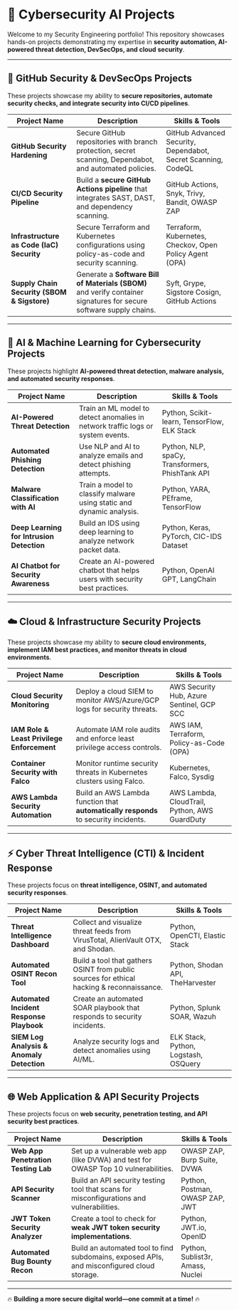 # 🔐 Cybersecurity AI Projects  

Welcome to my Security Engineering portfolio! This repository showcases hands-on projects demonstrating my expertise in **security automation, AI-powered threat detection, DevSecOps, and cloud security**.  

---

## 📌 GitHub Security & DevSecOps Projects  
These projects showcase my ability to **secure repositories, automate security checks, and integrate security into CI/CD pipelines**.  

| **Project Name** | **Description** | **Skills & Tools** |
|-----------------|----------------|------------------|
| **GitHub Security Hardening** | Secure GitHub repositories with branch protection, secret scanning, Dependabot, and automated policies. | GitHub Advanced Security, Dependabot, Secret Scanning, CodeQL |
| **CI/CD Security Pipeline** | Build a **secure GitHub Actions pipeline** that integrates SAST, DAST, and dependency scanning. | GitHub Actions, Snyk, Trivy, Bandit, OWASP ZAP |
| **Infrastructure as Code (IaC) Security** | Secure Terraform and Kubernetes configurations using policy-as-code and security scanning. | Terraform, Kubernetes, Checkov, Open Policy Agent (OPA) |
| **Supply Chain Security (SBOM & Sigstore)** | Generate a **Software Bill of Materials (SBOM)** and verify container signatures for secure software supply chains. | Syft, Grype, Sigstore Cosign, GitHub Actions |

---

## 🤖 AI & Machine Learning for Cybersecurity Projects  
These projects highlight **AI-powered threat detection, malware analysis, and automated security responses**.  

| **Project Name** | **Description** | **Skills & Tools** |
|-----------------|----------------|------------------|
| **AI-Powered Threat Detection** | Train an ML model to detect anomalies in network traffic logs or system events. | Python, Scikit-learn, TensorFlow, ELK Stack |
| **Automated Phishing Detection** | Use NLP and AI to analyze emails and detect phishing attempts. | Python, NLP, spaCy, Transformers, PhishTank API |
| **Malware Classification with AI** | Train a model to classify malware using static and dynamic analysis. | Python, YARA, PEframe, TensorFlow |
| **Deep Learning for Intrusion Detection** | Build an IDS using deep learning to analyze network packet data. | Python, Keras, PyTorch, CIC-IDS Dataset |
| **AI Chatbot for Security Awareness** | Create an AI-powered chatbot that helps users with security best practices. | Python, OpenAI GPT, LangChain |

---

## ☁️ Cloud & Infrastructure Security Projects  
These projects showcase my ability to **secure cloud environments, implement IAM best practices, and monitor threats in cloud environments**.  

| **Project Name** | **Description** | **Skills & Tools** |
|-----------------|----------------|------------------|
| **Cloud Security Monitoring** | Deploy a cloud SIEM to monitor AWS/Azure/GCP logs for security threats. | AWS Security Hub, Azure Sentinel, GCP SCC |
| **IAM Role & Least Privilege Enforcement** | Automate IAM role audits and enforce least privilege access controls. | AWS IAM, Terraform, Policy-as-Code (OPA) |
| **Container Security with Falco** | Monitor runtime security threats in Kubernetes clusters using Falco. | Kubernetes, Falco, Sysdig |
| **AWS Lambda Security Automation** | Build an AWS Lambda function that **automatically responds** to security incidents. | AWS Lambda, CloudTrail, Python, AWS GuardDuty |

---

## ⚡ Cyber Threat Intelligence (CTI) & Incident Response  
These projects focus on **threat intelligence, OSINT, and automated security responses**.  

| **Project Name** | **Description** | **Skills & Tools** |
|-----------------|----------------|------------------|
| **Threat Intelligence Dashboard** | Collect and visualize threat feeds from VirusTotal, AlienVault OTX, and Shodan. | Python, OpenCTI, Elastic Stack |
| **Automated OSINT Recon Tool** | Build a tool that gathers OSINT from public sources for ethical hacking & reconnaissance. | Python, Shodan API, TheHarvester |
| **Automated Incident Response Playbook** | Create an automated SOAR playbook that responds to security incidents. | Python, Splunk SOAR, Wazuh |
| **SIEM Log Analysis & Anomaly Detection** | Analyze security logs and detect anomalies using AI/ML. | ELK Stack, Python, Logstash, OSQuery |

---

## 🌐 Web Application & API Security Projects  
These projects focus on **web security, penetration testing, and API security best practices**.  

| **Project Name** | **Description** | **Skills & Tools** |
|-----------------|----------------|------------------|
| **Web App Penetration Testing Lab** | Set up a vulnerable web app (like DVWA) and test for OWASP Top 10 vulnerabilities. | OWASP ZAP, Burp Suite, DVWA |
| **API Security Scanner** | Build an API security testing tool that scans for misconfigurations and vulnerabilities. | Python, Postman, OWASP ZAP, JWT |
| **JWT Token Security Analyzer** | Create a tool to check for **weak JWT token security implementations**. | Python, JWT.io, OpenID |
| **Automated Bug Bounty Recon** | Build an automated tool to find subdomains, exposed APIs, and misconfigured cloud storage. | Python, Sublist3r, Amass, Nuclei |

---
🔥 **Building a more secure digital world—one commit at a time!** 🔥  

